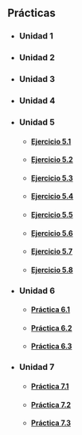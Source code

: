 <h2>Prácticas</h2>
    <ul>
        <li type="disc"><h3>Unidad 1</h3></li>
        <li type="disc"><h3>Unidad 2</h3></li>
        <li type="disc"><h3>Unidad 3</h3></li>
        <li type="disc"><h3>Unidad 4</h3></li>
        <li type="disc"><h3>Unidad 5</h3></li>
            <ul>
                <li type="circle"><h4><a href="./05_Practica_Arrays/Ejercicio1.html">Ejercicio 5.1</a></h4></li>
                <li type="circle"><h4><a href="./05_Practica_Arrays/Ejercicio2.html">Ejercicio 5.2</a></h4></li>
                <li type="circle"><h4><a href="./05_Practica_Arrays/Ejercicio3.html">Ejercicio 5.3</a></h4></li>
                <li type="circle"><h4><a href="./05_Practica_Arrays/Ejercicio4.html">Ejercicio 5.4</a></h4></li>
                <li type="circle"><h4><a href="./05_Practica_Arrays/Ejercicio5.html">Ejercicio 5.5</a></h4></li>
                <li type="circle"><h4><a href="./05_Practica_Arrays/Ejercicio6.html">Ejercicio 5.6</a></h4></li>
                <li type="circle"><h4><a href="./05_Practica_Arrays/Ejercicio7.html">Ejercicio 5.7</a></h4></li>
                <li type="circle"><h4><a href="./05_Practica_Arrays/Ejercicio8.html">Ejercicio 5.8</a></h4></li>
            </ul>
        <li type="disc"><h3>Unidad 6</h3>
            <ul>
                <li type="circle"><h4><a href="./06_Practicas/practica06_01.html">Práctica 6.1</a></h4></li>
                <li type="circle"><h4><a href="./06_Practicas/practica06_02.html">Práctica 6.2</a></h4></li>
                <li type="circle"><h4><a href="./06_Practicas/practica06_03.html">Práctica 6.3</a></h4></li>
            </ul>
        </li>
        <li type="disc"><h3>Unidad 7</h3>
            <ul>
                <li type="circle"><h4><a href="./07_Practicas/practica07_01.html">Práctica 7.1</a></h4></li>
                <li type="circle"><h4><a href="./07_Practicas/practica07_02.html">Práctica 7.2</a></h4></li>
                <li type="circle"><h4><a href="./07_Practicas/practica07_03.html">Práctica 7.3</a></h4></li>
            </ul>
        </li>
    </ul>
